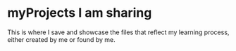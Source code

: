 # myProjects I am sharing
This is where I save and showcase the files that reflect my learning process, either created by me or found by me.
